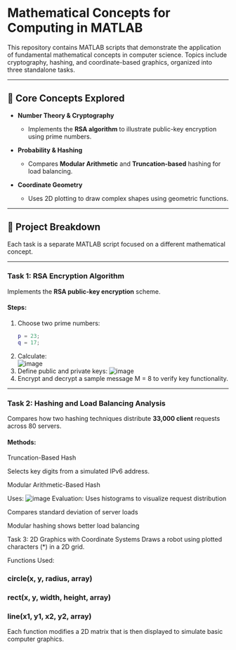 # Mathematical Concepts for Computing in MATLAB

This repository contains MATLAB scripts that demonstrate the application of fundamental mathematical concepts in computer science. Topics include cryptography, hashing, and coordinate-based graphics, organized into three standalone tasks.

---

## 🧠 Core Concepts Explored

- **Number Theory & Cryptography**
  - Implements the **RSA algorithm** to illustrate public-key encryption using prime numbers.

- **Probability & Hashing**
  - Compares **Modular Arithmetic** and **Truncation-based** hashing for load balancing.

- **Coordinate Geometry**
  - Uses 2D plotting to draw complex shapes using geometric functions.

---

## 📂 Project Breakdown

Each task is a separate MATLAB script focused on a different mathematical concept.

---

### Task 1: RSA Encryption Algorithm

Implements the **RSA public-key encryption** scheme.

#### Steps:

1. Choose two prime numbers:
   ```matlab
   p = 23;
   q = 17;
2. Calculate:   
![image](https://github.com/user-attachments/assets/13463c54-150b-4edc-9cd5-e96f9689d8d1)
3. Define public and private keys:
![image](https://github.com/user-attachments/assets/9be66536-147d-4554-9319-e0b0a2a949f1)
4. Encrypt and decrypt a sample message M = 8 to verify key functionality.

---

### Task 2: Hashing and Load Balancing Analysis

Compares how two hashing techniques distribute **33,000 client** requests across 80 servers.

#### Methods:
Truncation-Based Hash

Selects key digits from a simulated IPv6 address.

Modular Arithmetic-Based Hash

Uses:
![image](https://github.com/user-attachments/assets/c1400996-28d9-4920-83e0-ee0d2629885a)
Evaluation:
Uses histograms to visualize request distribution

Compares standard deviation of server loads

Modular hashing shows better load balancing

Task 3: 2D Graphics with Coordinate Systems
Draws a robot using plotted characters (*) in a 2D grid.

Functions Used:
### **circle(x, y, radius, array)**

### **rect(x, y, width, height, array)**

### **line(x1, y1, x2, y2, array)**

Each function modifies a 2D matrix that is then displayed to simulate basic computer graphics.
